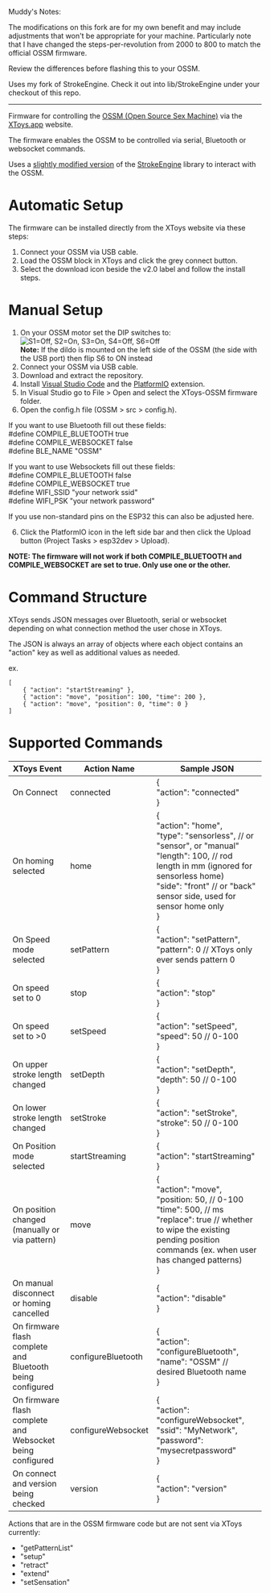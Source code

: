 
Muddy's Notes:

The modifications on this fork are for my own benefit and may include adjustments that won't be appropriate for your machine.  Particularly note
that I have changed the steps-per-revolution from 2000 to 800 to match the official OSSM firmware.

Review the differences before flashing this to your OSSM.

Uses my fork of StrokeEngine.  Check it out into lib/StrokeEngine under your checkout of this repo.

---------------------------

Firmware for controlling the [OSSM (Open Source Sex Machine)](https://github.com/KinkyMakers/OSSM-hardware) via the [XToys.app](https://xtoys.app) website.

The firmware enables the OSSM to be controlled via serial, Bluetooth or websocket commands.

Uses a [slightly modified version](https://github.com/denialtek/StrokeEngine) of the [StrokeEngine](https://github.com/theelims/StrokeEngine) library to interact with the OSSM.

# Automatic Setup

The firmware can be installed directly from the XToys website via these steps:
1. Connect your OSSM via USB cable.
2. Load the OSSM block in XToys and click the grey connect button.
3. Select the download icon beside the v2.0 label and follow the install steps.

# Manual Setup

1. On your OSSM motor set the DIP switches to:  
![S1=Off, S2=On, S3=On, S4=Off, S6=Off](ossm-dip.png)  
**Note:** If the dildo is mounted on the left side of the OSSM (the side with the USB port) then flip S6 to ON instead
2. Connect your OSSM via USB cable.
3. Download and extract the repository.
4. Install [Visual Studio Code](https://code.visualstudio.com) and the [PlatformIO](https://platformio.org/platformio-ide) extension.
5. In Visual Studio go to File > Open and select the XToys-OSSM firmware folder.
6. Open the config.h file (OSSM > src > config.h).

If you want to use Bluetooth fill out these fields:  
#define COMPILE_BLUETOOTH true  
#define COMPILE_WEBSOCKET false  
#define BLE_NAME "OSSM"

If you want to use Websockets fill out these fields:  
#define COMPILE_BLUETOOTH false  
#define COMPILE_WEBSOCKET true  
#define WIFI_SSID "your network ssid"  
#define WIFI_PSK "your network password"

If you use non-standard pins on the ESP32 this can also be adjusted here.

6. Click the PlatformIO icon in the left side bar and then click the Upload button (Project Tasks > esp32dev > Upload).

**NOTE: The firmware will not work if both COMPILE_BLUETOOTH and COMPILE_WEBSOCKET are set to true. Only use one or the other.**

# Command Structure

XToys sends JSON messages over Bluetooth, serial or websocket depending on what connection method the user chose in XToys.

The JSON is always an array of objects where each object contains an "action" key as well as additional values as needed.

ex.  

    [
        { "action": "startStreaming" },
        { "action": "move", "position": 100, "time": 200 },
        { "action": "move", "position": 0, "time": 0 }
    ]

# Supported Commands

| XToys Event                                               | Action Name        | Sample JSON                                                                                                                                                                                    |
|-----------------------------------------------------------|--------------------|------------------------------------------------------------------------------------------------------------------------------------------------------------------------------------------------|
| On Connect                                                | connected          | {<br>"action": "connected"<br>}                                                                                                                                                                |
| On homing selected                                        | home               | {<br>"action": "home",<br>"type": "sensorless", // or "sensor", or "manual"<br>"length": 100, // rod length in mm (ignored for sensorless home)<br>"side": "front" // or "back" sensor side, used for sensor home only<br>}                                                                                                                                   |
| On Speed mode selected                                    | setPattern         | {<br>"action": "setPattern",<br>"pattern": 0 // XToys only ever sends pattern 0<br>}                                                                                                           |
| On speed set to 0                                         | stop               | {<br>"action": "stop"<br>}                                                                                                                                                                     |
| On speed set to >0                                        | setSpeed           | {<br>"action": "setSpeed",<br>"speed": 50 // 0-100<br>}                                                                                                                                        |
| On upper stroke length changed                            | setDepth           | {<br>"action": "setDepth",<br>"depth": 50 // 0-100<br>}                                                                                                                                        |
| On lower stroke length changed                            | setStroke          | {<br>"action": "setStroke",<br>"stroke": 50 // 0-100<br>}                                                                                                                                      |
| On Position mode selected                                 | startStreaming     | {<br>"action": "startStreaming"<br>}                                                                                                                                                           |
| On position changed (manually or via pattern)             | move               | {<br>"action": "move",<br>"position: 50, // 0-100<br>"time": 500, // ms<br>"replace": true // whether to wipe the existing pending position commands (ex. when user has changed patterns)<br>} |
| On manual disconnect or homing cancelled                  | disable            | {<br>"action": "disable"<br>}                                                                                                                                                                  |
| On firmware flash complete and Bluetooth being configured | configureBluetooth | {<br>	"action": "configureBluetooth",<br>	"name": "OSSM" // desired Bluetooth name<br>}                                                                                                          |
| On firmware flash complete and Websocket being configured | configureWebsocket | {<br>	"action": "configureWebsocket",<br>	"ssid": "MyNetwork",<br>	"password": "mysecretpassword"<br>}                                                                                            |
| On connect and version being checked                      | version            | {<br>	"action": "version"<br>}                                                                                                                                                                  |


Actions that are in the OSSM firmware code but are not sent via XToys currently:
- "getPatternList"
- "setup"
- "retract"
- "extend"
- "setSensation"
